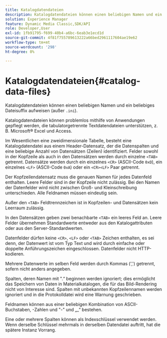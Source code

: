 ```yaml
---
title: Katalogdatendateien
description: Katalogdatendateien können einen beliebigen Namen und ein beliebiges Dateisuffix aufweisen (außer .ini).
solution: Experience Manager
feature: Dynamic Media Classic,SDK/API
role: Developer,User
exl-id: 1fb91795-f699-40b4-a6bc-6eab3e1ecd1d
source-git-commit: 4f81f755789613222a66bed2961117604ae19e62
workflow-type: tm+mt
source-wordcount: '298'
ht-degree: 0%

---
```


# Katalogdatendateien{#catalog-data-files}

Katalogdatendateien können einen beliebigen Namen und ein beliebiges Dateisuffix aufweisen (außer `.ini`).

Katalogdatendateien können problemlos mithilfe von Anwendungen gepflegt werden, die tabulatorgetrennte Textdatendateien unterstützen, z. B. Microsoft® Excel und Access.

Im Wesentlichen eine zweidimensionale Tabelle, besteht eine Katalogdatendatei aus einem Header-Datensatz, der die Datenspalten und eine beliebige Anzahl von Datensätzen (Zeilen) identifiziert. Felder sowohl in der Kopfzeile als auch in den Datensätzen werden durch einzelne `<TAB>` getrennt. Datensätze werden durch ein einzelnes `<CR>` (ASCII-Code `0xD`), ein einzelnes `<LF>` (ASCII-Code `0xA`) oder ein `<CR><LF>` Paar getrennt.

Der Kopfzeilendatensatz muss die genauen Namen für jedes Datenfeld enthalten. Leere Felder sind in der Kopfzeile nicht zulässig. Bei den Namen der Datenfelder wird nicht zwischen Groß- und Kleinschreibung unterschieden. Alle Feldnamen müssen eindeutig sein.

Außer den `<TAB>` Feldtrennzeichen ist in Kopfzeilen- und Datensätzen kein Leerraum zulässig.

In den Datensätzen geben zwei benachbarte `<TAB>` ein leeres Feld an. Leere Felder übernehmen Standardwerte entweder aus den Katalogattributen oder aus den Server-Standardwerten.

Datenfelder dürfen keine `<CR>`, `<LF>` oder `<TAB>` Zeichen enthalten, es sei denn, der Datenwert ist vom Typ Text und wird durch einfache oder doppelte Anführungszeichen eingeschlossen. Datenfelder nicht HTTP-kodieren.

Mehrere Datenwerte im selben Feld werden durch Kommas (&#39;,&#39;) getrennt, sofern nicht anders angegeben.

Spalten, deren Namen mit &quot;.“ beginnen werden ignoriert; dies ermöglicht das Speichern von Daten in Materialkatalogen, die für das Bild-Rendering nicht von Interesse sind. Spalten mit unbekannten Kopfzeilennamen werden ignoriert und in die Protokolldatei wird eine Warnung geschrieben.

Feldnamen können aus einer beliebigen Kombination von ASCII-Buchstaben, -Zahlen und &quot;-&quot; und „_“ bestehen.

Eine oder mehrere Spalten können als Indexschlüssel verwendet werden. Wenn derselbe Schlüssel mehrmals in derselben Datendatei auftritt, hat die spätere Instanz Vorrang.
